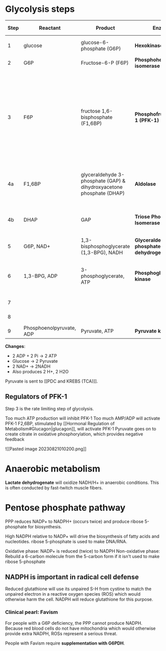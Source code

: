 # Glycolysis steps
| Step | Reactant                 | Product                                                              | Enzyme                                       | dG (kJ/mol) | Notes                                                                                                                                                  |
| ---- | ------------------------ | -------------------------------------------------------------------- | -------------------------------------------- | ----------- | ------------------------------------------------------------------------------------------------------------------------------------------------------ |
| 1    | glucose                  | glucose-6-phosphate (G6P)                                            | **Hexokinase**                               | -20.9       | **Irreversible** (ATP consumed)                                                                                                                            |
| 2    | G6P                      | Fructose-6-P (F6P)                                                   | **Phosphohexose isomerase**                  | 2.2         |                                                                                                                                                        |
| 3    | F6P                      | fructose 1,6-bisphosphate (F1,6BP)                                   | **Phosphofructokinase-1 (PFK-1)**            | -17.2       | **Irreversible** (ATP consumed). This step guarantees the sugar will proceed down glycolysis. Alternatively, G6P may have been shuttled to other pathways. |
| 4a   | F1,6BP                   | glyceraldehyde 3-phosphate (GAP) & dihydroxyacetone phosphate (DHAP) | **Aldolase**                                 | 22.8        | Reversible. GAP and DHAP concentration generally remain low                                                                                            |
| 4b   | DHAP                     | GAP                                                                  | **Triose Phosphate Isomerase**               | 7.9         | Only GAP can be used in step 6, so DHAP has to be converted                                                                                            |
| 5    | G6P, NAD+                | 1,3-bisphosphoglycerate (1,3-BPG), NADH                              | **Glyceraldehyde 3-phosphate dehydrogenase** | 12.2        |                                                                                                                                                        |
| 6    | 1,3-BPG, ADP             | 3-phosphoglycerate, ATP                                              | **Phosphoglycerate kinase**                  | -18.5       | 1 ATP is generated per GAP, so we are now net 0 energy wise                                                                                            |
| 7    |                          |                                                                      |                                              |             | NOT IMPORTANT                                                                                                                                          |
| 8    |                          |                                                                      |                                              |             | NOT IMPORTANT                                                                                                                                          |
| 9    | Phosphoenolpyruvate, ADP | Pyruvate, ATP                                                        | **Pyruvate kinase**                          | -31.4       | **Irreversible**                                                                                                                                           |

**Changes**:
- 2 ADP + 2 Pi → 2 ATP
- Glucose → 2 Pyruvate
- 2 NAD+ → 2NADH
- Also produces 2 H+, 2 H2O

Pyruvate is sent to [[PDC and KREBS (TCA)]].
## Regulators of PFK-1
Step 3 is the rate limiting step of glycolysis.

Too much ATP production will inhibit PFK-1
Too much AMP/ADP will activate PFK-1
F2,6BP, stimulated by [[Hormonal Regulation of Metabolism#Glucagon|glucagon]], will activate PFK-1
Pyruvate goes on to create citrate in oxidative phosphorylation, which provides negative feedback

![[Pasted image 20230821010200.png]]

# Anaerobic metabolism
**Lactate dehydrogenate** will oxidize NADH/H+ in anaerobic conditions. This is often conducted by fast-twitch muscle fibers.
# Pentose phosphate pathway
PPP reduces NADP+ to NADPH+ (occurs twice) and produce ribose 5-phosphate for biosynthesis.

High NADPH relative to NADP+ will drive the biosynthesis of fatty acids and nucleotides. ribose 5-phosphate is used to make DNA/RNA.

Oxidative phase: NADP+ is reduced (twice) to NADPH
Non-oxidative phase: Rebuild a 6-carbon molecule from the 5-carbon form if it isn't used to make ribose 5-phosphate
## NADPH is important in radical cell defense
Reduced glutathione will use its unpaired S-H from cystine to match the unpaired electron in a reactive oxygen species (ROS) which would otherwise harm the cell. NADPH will reduce glutathione for this purpose.
### Clinical pearl: Favism
For people with a G6P deficiency, the PPP cannot produce NADPH. Because red blood cells do not have mitochondria which would otherwise provide extra NADPH, ROSs represent a serious threat.

People with Favism require **supplementation with G6PDH**.